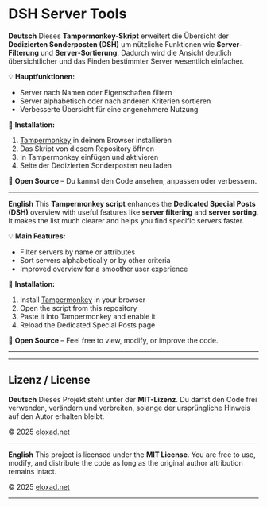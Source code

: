 # DSH Server Tools

**Deutsch**
Dieses **Tampermonkey-Skript** erweitert die Übersicht der **Dedizierten Sonderposten (DSH)** um nützliche Funktionen wie **Server-Filterung** und **Server-Sortierung**.
Dadurch wird die Ansicht deutlich übersichtlicher und das Finden bestimmter Server wesentlich einfacher.

💡 **Hauptfunktionen:**

* Server nach Namen oder Eigenschaften filtern
* Server alphabetisch oder nach anderen Kriterien sortieren
* Verbesserte Übersicht für eine angenehmere Nutzung

🧩 **Installation:**

1. [Tampermonkey](https://www.tampermonkey.net/) in deinem Browser installieren
2. Das Skript von diesem Repository öffnen
3. In Tampermonkey einfügen und aktivieren
4. Seite der Dedizierten Sonderposten neu laden

🔗 **Open Source** – Du kannst den Code ansehen, anpassen oder verbessern.

---

**English**
This **Tampermonkey script** enhances the **Dedicated Special Posts (DSH)** overview with useful features like **server filtering** and **server sorting**.
It makes the list much clearer and helps you find specific servers faster.

💡 **Main Features:**

* Filter servers by name or attributes
* Sort servers alphabetically or by other criteria
* Improved overview for a smoother user experience

🧩 **Installation:**

1. Install [Tampermonkey](https://www.tampermonkey.net/) in your browser
2. Open the script from this repository
3. Paste it into Tampermonkey and enable it
4. Reload the Dedicated Special Posts page

🔗 **Open Source** – Feel free to view, modify, or improve the code.

---
---

## Lizenz / License

**Deutsch**
Dieses Projekt steht unter der **MIT-Lizenz**.
Du darfst den Code frei verwenden, verändern und verbreiten, solange der ursprüngliche Hinweis auf den Autor erhalten bleibt.

© 2025 [eloxad.net](https://eloxad.net)

---

**English**
This project is licensed under the **MIT License**.
You are free to use, modify, and distribute the code as long as the original author attribution remains intact.

© 2025 [eloxad.net](https://eloxad.net)

---

